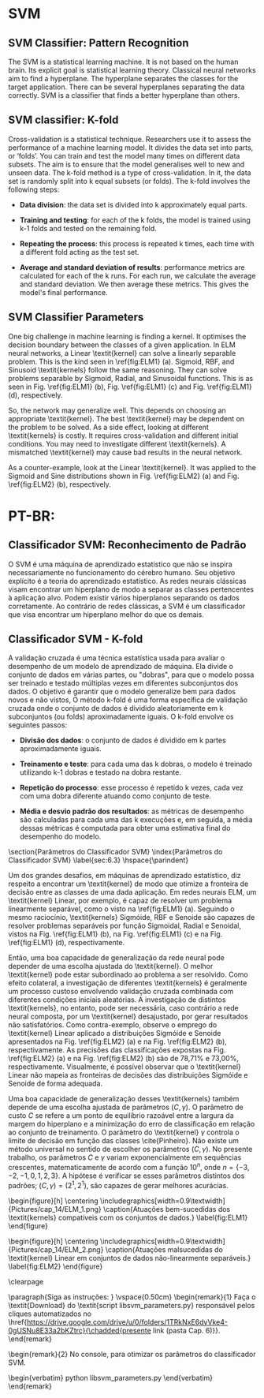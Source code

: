 # SVM

## SVM Classifier: Pattern Recognition

The SVM is a statistical learning machine. It is not based on the human brain. Its explicit goal is statistical learning theory. 
Classical neural networks aim to find a hyperplane. The hyperplane separates the classes for the target application.
There can be several hyperplanes separating the data correctly. SVM is a classifier that finds a better hyperplane than others.

## SVM classifier: K-fold
Cross-validation is a statistical technique. Researchers use it to assess the performance of a machine learning model. It divides the data set into parts, or ‘folds’. You can train and test the model many times on different data subsets. The aim is to ensure that the model generalises well to new and unseen data. The k-fold method is a type of cross-validation. In it, the data set is randomly split into k equal subsets (or folds). The k-fold involves the following steps:

- **Data division**: the data set is divided into k approximately equal parts.

- **Training and testing**: for each of the k folds, the model is trained using k-1 folds and tested on the remaining fold.

- **Repeating the process**: this process is repeated k times, each time with a different fold acting as the test set.

- **Average and standard deviation of results**: performance metrics are calculated for each of the k runs. For each run, we calculate the average and standard deviation. We then average these metrics. This gives the model's final performance.


## SVM Classifier Parameters

One big challenge in machine learning is finding a kernel. It optimises the decision boundary between the classes of a given application. In ELM neural networks, a Linear \textit{kernel} can solve a linearly separable problem. This is the kind seen in \ref{fig:ELM1} (a). Sigmoid, RBF, and Sinusoid \textit{kernels} follow the same reasoning. They can solve problems separable by Sigmoid, Radial, and Sinusoidal functions. This is as seen in Fig. \ref{fig:ELM1} (b), Fig. \ref{fig:ELM1} (c) and Fig. \ref{fig:ELM1} (d), respectively. 

So, the network may generalize well. This depends on choosing an appropriate \textit{kernel}. The best \textit{kernel} may be dependent on the problem to be solved. As a side effect, looking at different \textit{kernels} is costly. It requires cross-validation and different initial conditions. You may need to investigate different \textit{kernels}. A mismatched \textit{kernel} may cause bad results in the neural network.

As a counter-example, look at the Linear \textit{kernel}. It was applied to the Sigmoid and Sine distributions shown in Fig. \ref{fig:ELM2} (a) and Fig. \ref{fig:ELM2} (b), respectively.

# PT-BR:
## Classificador SVM: Reconhecimento de Padrão

O SVM é uma máquina de aprendizado estatístico que não se inspira necessariamente no funcionamento do cérebro humano. Seu objetivo explícito é a teoria do aprendizado estatístico. 
As redes neurais clássicas visam encontrar um hiperplano de modo a separar as classes pertencentes à aplicação alvo.
Podem existir vários hiperplanos separando os dados corretamente. Ao contrário de redes clássicas, a SVM é um classificador que visa encontrar um hiperplano melhor do que os demais.

## Classificador SVM - K-fold
A validação cruzada é uma técnica estatística usada para avaliar o desempenho de um modelo de aprendizado de máquina. Ela divide o conjunto de dados em várias partes, ou "dobras", para que o modelo possa ser treinado e testado múltiplas vezes em diferentes subconjuntos dos dados. O objetivo é garantir que o modelo generalize bem para dados novos e não vistos,
O método k-fold é uma forma específica de validação cruzada onde o conjunto de dados é dividido aleatoriamente em k subconjuntos (ou folds) aproximadamente iguais. O k-fold envolve os seguintes passos:

- **Divisão dos dados**: o conjunto de dados é dividido em k partes aproximadamente iguais.

- **Treinamento e teste**: para cada uma das k dobras, o modelo é treinado utilizando k-1 dobras e testado na dobra restante.

- **Repetição do processo**: esse processo é repetido k vezes, cada vez com uma dobra diferente atuando como conjunto de teste.

- **Média e desvio padrão dos resultados**: as métricas de desempenho são calculadas para cada uma das k execuções e, em seguida, a média dessas métricas é computada para obter uma estimativa final do desempenho do modelo.


\section{Parâmetros do Classificador SVM}
\index{Parâmetros do Classificador SVM}
\label{sec:6.3}
\hspace{\parindent}

Um dos grandes desafios, em máquinas de aprendizado estatístico, diz respeito a encontrar um \textit{kernel} de modo que otimize a fronteira de decisão entre as classes de uma dada aplicação. Em redes neurais ELM, um \textit{kernel} Linear, por exemplo, é capaz de resolver um problema linearmente separável, como o visto na \ref{fig:ELM1} (a). Seguindo o mesmo raciocínio, \textit{kernels} Sigmóide, RBF  e Senoide são capazes de resolver problemas separáveis por função Sigmoidal, Radial e Senoidal, vistos na Fig. \ref{fig:ELM1} (b), na Fig. \ref{fig:ELM1} (c) e na  Fig. \ref{fig:ELM1} (d), respectivamente. 

Então, uma boa capacidade de generalização da rede neural pode depender de uma escolha ajustada do \textit{kernel}. O melhor \textit{kernel} pode estar subordinado ao problema a ser resolvido. Como efeito colateral, a investigação de diferentes \textit{kernels} é geralmente um processo custoso envolvendo validação cruzada combinada com diferentes condições iniciais aleatórias. A investigação de distintos \textit{kernels}, no entanto, pode ser necessária, caso contrário a rede neural composta, por um \textit{kernel} desajustado, por gerar resultados não satisfatórios.
Como contra-exemplo, observe o emprego do \textit{kernel} Linear aplicado a distribuições Sigmóide e Senoide apresentados na Fig. \ref{fig:ELM2} (a) e na Fig. \ref{fig:ELM2} (b), respectivamente. As precisões das classificações expostas na Fig. \ref{fig:ELM2} (a) e na Fig. \ref{fig:ELM2} (b) são de 78,71\% e 73,00\%, respectivamente. Visualmente, é possível observar que o \textit{kernel} Linear não mapeia as fronteiras de decisões das distribuições Sigmóide e Senoide de forma adequada.

Uma boa capacidade de generalização desses \textit{kernels} também depende de uma escolha ajustada de parâmetros $(C, \gamma)$. O parâmetro de custo $C$ se refere a um ponto de equilíbrio razoável entre a largura da margem do hiperplano e a minimização do erro de classificação em relação ao conjunto de treinamento. O parâmetro do \textit{kernel} $\gamma$ controla o limite de decisão em função das classes \cite{Pinheiro}. Não existe um método universal no sentido de escolher os parâmetros $(C, \gamma)$. No presente trabalho, os parâmetros $C$ e $\gamma$ variam exponencialmente em sequências crescentes, matematicamente de acordo com a função $10^n$, onde $n=\left \{-3, -2, -1, 0, 1, 2, 3 \right \}$. A hipótese é verificar se esses parâmetros distintos dos padrões; $(C, \gamma) = (2^{1}, 2^{1})$, são capazes de gerar melhores acurácias.  

\begin{figure}[h]
	\centering
	\includegraphics[width=0.9\textwidth]{Pictures/cap_14/ELM_1.png}
	\caption{Atuações bem-sucedidas dos \textit{kernels} compatíveis com os conjuntos de dados.}
	\label{fig:ELM1}
\end{figure}


\begin{figure}[h]
	\centering
	\includegraphics[width=0.9\textwidth]{Pictures/cap_14/ELM_2.png}
	\caption{Atuações malsucedidas do \textit{kernel} Linear em conjuntos de dados não-linearmente separáveis.}
	\label{fig:ELM2}
\end{figure}

\clearpage

\paragraph{Siga as instruções: } \vspace{0.50cm}
\begin{remark}{1}
Faça o \textit{Download} do \textit{script libsvm\_parameters.py} responsável pelos cliques automatizados no
\href{https://drive.google.com/drive/u/0/folders/1TRkNxE6dyVke4-0gUSNu8E33a2bKZtrc}{\chadded{presente link (pasta Cap. 6)}}. 
\end{remark}

\begin{remark}{2}
No console, para otimizar os parâmetros do classificador SVM. 

\begin{verbatim}
    python libsvm_parameters.py
\end{verbatim}
\end{remark}
